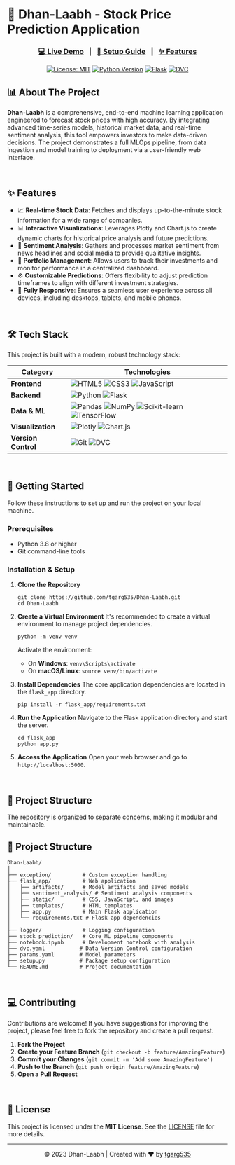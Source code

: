 # 🚀 Dhan-Laabh - Stock Price Prediction Application

<div align="center">
  <h3>
    <a href="https://dhan-laabh.onrender.com" target="_blank"><strong>💻 Live Demo</strong></a>
    <span>&nbsp;&nbsp;|&nbsp;&nbsp;</span>
    <a href="#-getting-started"><strong>🔧 Setup Guide</strong></a>
    <span>&nbsp;&nbsp;|&nbsp;&nbsp;</span>
    <a href="#-features"><strong>✨ Features</strong></a>
  </h3>
</div>

<div align="center">
  
[![License: MIT](https://img.shields.io/github/license/tgarg535/Dhan-Laabh?color=blue)](LICENSE)
[![Python Version](https://img.shields.io/badge/python-3.8+-blue.svg)](https://www.python.org/downloads/)
[![Flask](https://img.shields.io/badge/Flask-2.0+-green.svg)](https://flask.palletsprojects.com/)
[![DVC](https://img.shields.io/badge/DVC-Enabled-9cf.svg)](https://dvc.org/)

</div>

## 📊 About The Project

**Dhan-Laabh** is a comprehensive, end-to-end machine learning application engineered to forecast stock prices with high accuracy. By integrating advanced time-series models, historical market data, and real-time sentiment analysis, this tool empowers investors to make data-driven decisions. The project demonstrates a full MLOps pipeline, from data ingestion and model training to deployment via a user-friendly web interface.

<br>

## ✨ Features

-   📈 **Real-time Stock Data**: Fetches and displays up-to-the-minute stock information for a wide range of companies.
-   📊 **Interactive Visualizations**: Leverages Plotly and Chart.js to create dynamic charts for historical price analysis and future predictions.
-   🧠 **Sentiment Analysis**: Gathers and processes market sentiment from news headlines and social media to provide qualitative insights.
-   💼 **Portfolio Management**: Allows users to track their investments and monitor performance in a centralized dashboard.
-   ⚙️ **Customizable Predictions**: Offers flexibility to adjust prediction timeframes to align with different investment strategies.
-   📱 **Fully Responsive**: Ensures a seamless user experience across all devices, including desktops, tablets, and mobile phones.

<br>

## 🛠️ Tech Stack

This project is built with a modern, robust technology stack:

| Category              | Technologies                                                                                                                                                                                                                                                                                                                                                                                           |
| --------------------- | ------------------------------------------------------------------------------------------------------------------------------------------------------------------------------------------------------------------------------------------------------------------------------------------------------------------------------------------------------------------------------------------------------ |
| **Frontend**          | ![HTML5](https://img.shields.io/badge/HTML5-E34F26?style=flat&logo=html5&logoColor=white) ![CSS3](https://img.shields.io/badge/CSS3-1572B6?style=flat&logo=css3&logoColor=white) ![JavaScript](https://img.shields.io/badge/JavaScript-F7DF1E?style=flat&logo=javascript&logoColor=black)                                                                                                                  |
| **Backend**           | ![Python](https://img.shields.io/badge/Python-3776AB?style=flat&logo=python&logoColor=white) ![Flask](https://img.shields.io/badge/Flask-000000?style=flat&logo=flask&logoColor=white)                                                                                                                                                                                                                       |
| **Data & ML**         | ![Pandas](https://img.shields.io/badge/Pandas-150458?style=flat&logo=pandas&logoColor=white) ![NumPy](https://img.shields.io/badge/NumPy-013243?style=flat&logo=numpy&logoColor=white) ![Scikit-learn](https://img.shields.io/badge/ScikitLearn-F7931E?style=flat&logo=scikit-learn&logoColor=white) ![TensorFlow](https://img.shields.io/badge/TensorFlow-FF6F00?style=flat&logo=tensorflow&logoColor=white) |
| **Visualization**     | ![Plotly](https://img.shields.io/badge/Plotly-3F4F75?style=flat&logo=plotly&logoColor=white) ![Chart.js](https://img.shields.io/badge/Chart.js-FF6384?style=flat&logo=chart.js&logoColor=white)                                                                                                                                                                                                                |
| **Version Control**   | ![Git](https://img.shields.io/badge/Git-F05032?style=flat&logo=git&logoColor=white) ![DVC](https://img.shields.io/badge/DVC-945DD6?style=flat&logo=dvc&logoColor=white)                                                                                                                                                                                                                                     |

<br>

## 🚀 Getting Started

Follow these instructions to set up and run the project on your local machine.

### **Prerequisites**

-   Python 3.8 or higher
-   Git command-line tools

### **Installation & Setup**

1.  **Clone the Repository**
    ```
    git clone https://github.com/tgarg535/Dhan-Laabh.git
    cd Dhan-Laabh
    ```

2.  **Create a Virtual Environment**
    It's recommended to create a virtual environment to manage project dependencies.
    ```
    python -m venv venv
    ```
    Activate the environment:
    -   On **Windows**: `venv\Scripts\activate`
    -   On **macOS/Linux**: `source venv/bin/activate`

3.  **Install Dependencies**
    The core application dependencies are located in the `flask_app` directory.
    ```
    pip install -r flask_app/requirements.txt
    ```

4.  **Run the Application**
    Navigate to the Flask application directory and start the server.
    ```
    cd flask_app
    python app.py
    ```

5.  **Access the Application**
    Open your web browser and go to `http://localhost:5000`.

<br>

## 📂 Project Structure

The repository is organized to separate concerns, making it modular and maintainable.



## 📂 Project Structure

```
Dhan-Laabh/
│
├── exception/          # Custom exception handling
├── flask_app/          # Web application
│   ├── artifacts/      # Model artifacts and saved models
│   ├── sentiment_analysis/ # Sentiment analysis components
│   ├── static/         # CSS, JavaScript, and images
│   ├── templates/      # HTML templates
│   ├── app.py          # Main Flask application
│   └── requirements.txt # Flask app dependencies
│
├── logger/             # Logging configuration
├── stock_prediction/   # Core ML pipeline components
├── notebook.ipynb      # Development notebook with analysis
├── dvc.yaml           # Data Version Control configuration
├── params.yaml        # Model parameters
├── setup.py           # Package setup configuration
└── README.md          # Project documentation
```


<br>

## 💻 Contributing

Contributions are welcome! If you have suggestions for improving the project, please feel free to fork the repository and create a pull request.

1.  **Fork the Project**
2.  **Create your Feature Branch** (`git checkout -b feature/AmazingFeature`)
3.  **Commit your Changes** (`git commit -m 'Add some AmazingFeature'`)
4.  **Push to the Branch** (`git push origin feature/AmazingFeature`)
5.  **Open a Pull Request**

<br>

## 📜 License

This project is licensed under the **MIT License**. See the [LICENSE](LICENSE) file for more details.

---
<div align="center">
  © 2023 Dhan-Laabh | Created with ❤️ by <a href="https://github.com/tgarg535">tgarg535</a>
</div>
